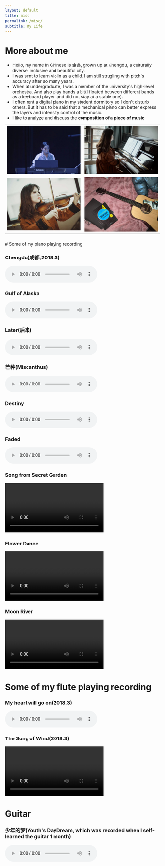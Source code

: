 ```yaml
---
layout: default
title: misc
permalink: /misc/
subtitle: My Life
---
```


# More about me
* Hello, my name in Chinese is 金鑫, grown up at Chengdu, a culturally diverse, inclusive and beautiful city.
* I was sent to learn violin as a child. I am still strugling with pitch's accuracy after so many years.
* When at undergraduate, I was a member of the university's high-level orchestra. And also play bands a bit(I floated between different bands as a keyboard player, and did not stay at a stable one). 
* I often rent a digital piano in my student dormitory so I don't disturb others. But it has to be said that a mechanical piano can better express the layers and intensity control of the music.
* I like to analyze and discuss the **composition of a piece of music**


<table>
    <tr>
        <td ><center><img src="/assets/img/misc/2018.jpg" width="400" ></center></td>
        <td ><center><img src="/assets/img/misc/piano_me.jpg" width="400"></center></td>
    </tr>
    <tr>
        <td ><center><img src="/assets/img/misc/violin.png" width="400" ></center></td>
        <td ><center><img src="/assets/img/misc/my_guitar.jpg" width="400"></center></td>
    </tr>
</table>


<h3></h3>
# Some of my piano playing recording
<h3></h3>
<h3>Chengdu(成都,2018.3)</h3>
<audio controls>
  <source src="/assets/audio/2018_3_Chengdu.mp3" type="audio/mp3">
</audio>

<h3>Gulf of Alaska</h3>
<audio controls>
  <source src="/assets/audio/GulfOfAlaska.mp3" type="audio/mp3">
</audio>

<h3>Later(后来)</h3>
<audio controls>
  <source src="/assets/audio/后来.mp3" type="audio/mp3">
</audio>

<h3>芒种(Miscanthus)</h3>
<audio controls>
  <source src="/assets/audio/芒种.mp3" type="audio/mp3">
</audio>

<h3>Destiny</h3>
<audio controls>
  <source src="/assets/audio/命运.mp3" type="audio/mp3">
</audio>

<h3>Faded</h3>
<audio controls>
  <source src="/assets/audio/Faded.mp3" type="audio/mp3">
</audio>


<h3>Song from Secret Garden</h3>
<video width="320" controls>
  <source src="/assets/video/SOP1.mp4" type="video/mp4">
</video>


<h3>Flower Dance</h3>
<video width="320" controls>
  <source src="/assets/video/FlowerDance1.mp4" type="video/mp4">
</video>


<h3>Moon River</h3>
<video width="320" controls>
  <source src="/assets/video/MoonRiver.mp4" type="video/mp4">
</video>

# Some of my flute playing recording

<h3>My heart will go on(2018.3)</h3>
<audio controls>
  <source src="/assets/audio/我心永恒_笛子.mp3" type="audio/mp3">
</audio>


<h3>The Song of Wind(2018.3)</h3>
<video width="320" controls>
  <source src="/assets/video/flute_2018.mp4" type="video/mp4">
</video>


# Guitar


<h3>少年的梦(Youth's DayDream, which was recorded when I self-learned the guitar 1 month)</h3>
<audio controls>
  <source src="/assets/audio/Youth+Dream+Place.mp3" type="audio/mp3">
</audio>